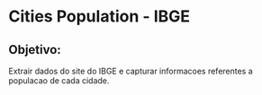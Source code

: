 # Cities Population - IBGE  

## Objetivo: 

Extrair dados do site do IBGE e capturar informacoes referentes a populacao de cada cidade.  
 
